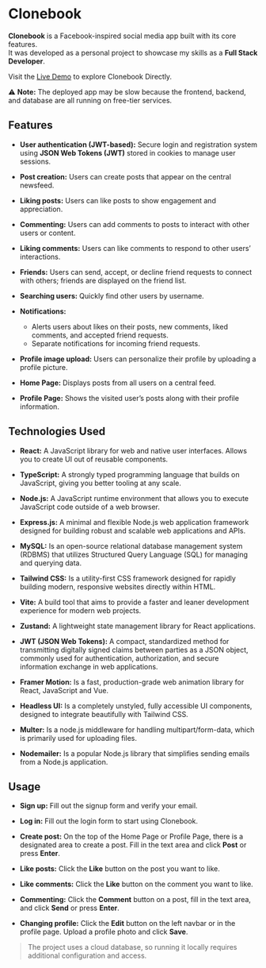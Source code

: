 # **Clonebook**

**Clonebook** is a Facebook-inspired social media app built with its core features.  
It was developed as a personal project to showcase my skills as a **Full Stack Developer**.


Visit the [Live Demo](https://clonebooks.vercel.app) to explore Clonebook Directly.

⚠️ **Note:** The deployed app may be slow because the frontend, backend, and database are all running on free-tier services. 

## **Features**

- **User authentication (JWT-based):** Secure login and registration system using **JSON Web Tokens (JWT)** stored in cookies to manage user sessions.  

- **Post creation:** Users can create posts that appear on the central newsfeed.  

- **Liking posts:** Users can like posts to show engagement and appreciation.  

- **Commenting:** Users can add comments to posts to interact with other users or content.  

- **Liking comments:** Users can like comments to respond to other users’ interactions.  

- **Friends:** Users can send, accept, or decline friend requests to connect with others; friends are displayed on the friend list.  

- **Searching users:** Quickly find other users by username.  

- **Notifications:**
  - Alerts users about likes on their posts, new comments, liked comments, and accepted friend requests.
  - Separate notifications for incoming friend requests.

- **Profile image upload:** Users can personalize their profile by uploading a profile picture.  

- **Home Page:** Displays posts from all users on a central feed.  

- **Profile Page:** Shows the visited user’s posts along with their profile information.

## **Technologies Used**

- **React:** A JavaScript library for web and native user interfaces. Allows you to create UI out of reusable components.  

- **TypeScript:** A strongly typed programming language that builds on JavaScript, giving you better tooling at any scale.  

- **Node.js:** A JavaScript runtime environment that allows you to execute JavaScript code outside of a web browser.  

- **Express.js:** A minimal and flexible Node.js web application framework designed for building robust and scalable web applications and APIs.  

- **MySQL:** Is an open-source relational database management system (RDBMS) that utilizes Structured Query Language (SQL) for managing and querying data.  

- **Tailwind CSS:** Is a utility-first CSS framework designed for rapidly building modern, responsive websites directly within HTML.  

- **Vite:** A build tool that aims to provide a faster and leaner development experience for modern web projects.  

- **Zustand:** A lightweight state management library for React applications.  

- **JWT (JSON Web Tokens):** A compact, standardized method for transmitting digitally signed claims between parties as a JSON object, commonly used for authentication, authorization, and secure information exchange in web applications.  

- **Framer Motion:** Is a fast, production-grade web animation library for React, JavaScript and Vue.  

- **Headless UI:** Is a completely unstyled, fully accessible UI components, designed to integrate beautifully with Tailwind CSS.  

- **Multer:** Is a node.js middleware for handling multipart/form-data, which is primarily used for uploading files.  

- **Nodemailer:** Is a popular Node.js library that simplifies sending emails from a Node.js application.  

## **Usage** 
- **Sign up:** Fill out the signup form and verify your email.
  
- **Log in:** Fill out the login form to start using Clonebook.
   
- **Create post:** On the top of the Home Page or Profile Page, there is a designated area to create a post. Fill in the text area and click **Post** or press **Enter**.
  
- **Like posts:** Click the **Like** button on the post you want to like.
  
- **Like comments:** Click the **Like** button on the comment you want to like.
  
- **Commenting:** Click the **Comment** button on a post, fill in the text area, and click **Send** or press **Enter**.
  
- **Changing profile:** Click the **Edit** button on the left navbar or in the profile page. Upload a profile photo and click **Save**.  

> The project uses a cloud database, so running it locally requires additional configuration and access.


